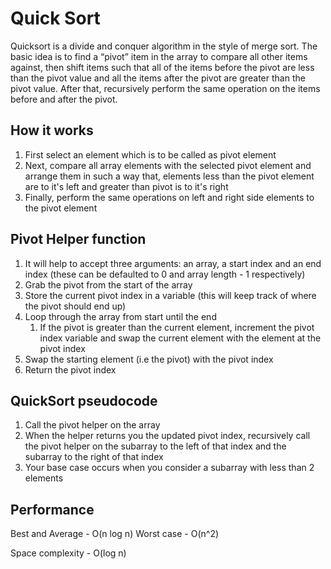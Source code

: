 # Quick Sort
Quicksort is a divide and conquer algorithm in the style of merge sort. The basic idea is to find a “pivot” item in the array to compare all other items against, then shift items such that all of the items before the pivot are less than the pivot value and all the items after the pivot are greater than the pivot value. After that, recursively perform the same operation on the items before and after the pivot. 

## How it works
1. First select an element which is to be called as pivot element
2. Next, compare all array elements with the selected pivot element and arrange them in such a way that, elements less than the pivot element are to it's left and greater than pivot is to it's right
3. Finally, perform the same operations on left and right side elements to the pivot element

## Pivot Helper function
1. It will help to accept three arguments: an array, a start index and an end index (these can be defaulted to 0 and array length - 1 respectively)
2. Grab the pivot from the start of the array
3. Store the current pivot index in a variable (this will keep track of where the pivot should end up)
4. Loop through the array from start until the end
    1. If the pivot is greater than the current element, increment the pivot index variable and swap the current element with the element at the pivot index
5. Swap the starting element (i.e the pivot) with the pivot index
6. Return the pivot index

## QuickSort pseudocode
1. Call the pivot helper on the array
2. When the helper returns you the updated pivot index, recursively call the pivot helper on the subarray to the left of that index and the subarray to the right of that index
3. Your base case occurs when you consider a subarray with less than 2 elements

## Performance
Best and Average - O(n log n)
Worst case - O(n^2)

Space complexity - O(log n)